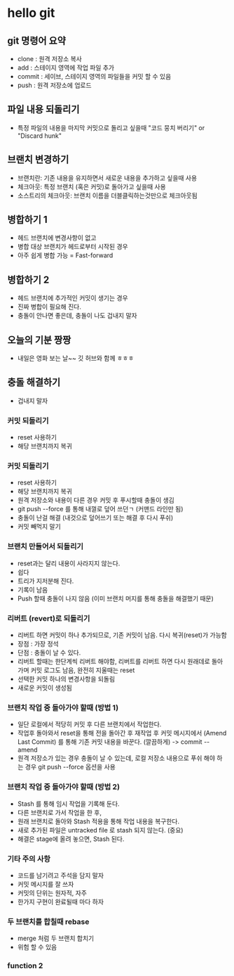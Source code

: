# hello git

## git 명령어 요약

- clone : 원격 저장소 복사
- add : 스테이지 영역에 작업 파일 추가 
- commit : 세이브, 스테이지 영역의 파일들을 커밋 할 수 있음
- push : 원격 저장소에 업로드

## 파일 내용 되돌리기

- 특정 파일의 내용을 마지막 커밋으로 돌리고 싶을때 "코드 뭉치 버리기" or "Discard hunk"

## 브랜치 변경하기

- 브랜치란: 기존 내용을 유지하면서 새로운 내용을 추가하고 싶을때 사용
- 체크아웃: 특정 브랜치 (혹은 커밋)로 돌아가고 싶을때 사용
- 소스트리의 체크아웃: 브랜치 이름을 더블클릭하는것만으로 체크아웃됨

## 병합하기 1

- 헤드 브랜치에 변경사항이 없고
- 병합 대상 브랜치가 헤드로부터 시작된 경우
- 아주 쉽게 병합 가능 = Fast-forward

## 병합하기 2
- 헤드 브랜치에 추가적인 커밋이 생기는 경우
- 진짜 병합이 필요해 진다.
- 충돌이 안나면 좋은데, 충돌이 나도 겁내지 말자

## 오늘의 기분 짱짱

- 내일은 영화 보는 날~~ 깃 허브와 함께 ㅎㅎㅎ

## 충돌 해결하기

- 겁내지 말자

### 커밋 되돌리기
- reset 사용하기
- 해당 브랜치까지 복귀

### 커밋 되돌리기

- reset 사용하기
- 해당 브랜치까지 복귀
- 원격 저장소와 내용이 다른 경우 커밋 후 푸시할때 충돌이 생김
- git push --force 를 통해 내껄로 덮어 쓰던ㄱ (커맨드 라인만 됨)
- 충돌이 난걸 해결 (내것으로 덮어쓰기 또는 해결 후 다시 푸쉬)
- 커밋 빼먹지 말기

### 브랜치 만들어서 되돌리기

- reset과는 달리 내용이 사라지지 않는다.
- 쉽다
- 트리가 지저분해 진다. 
- 기록이 남음
- Push 할때 충돌이 나지 않음 (이미 브랜치 머지를 통해 충돌을 해결했기 때문)

### 리버트 (revert)로 되돌리기

- 리버트 하면 커밋이 하나 추가되므로, 기존 커밋이 남음. 다시 복귀(reset)가 가능함
- 장점 : 가장 정석
- 단점 : 충돌이 날 수 있다.
- 리버트 할때는 한단계씩 리버트 해야함, 리버트를 리버트 하면 다시 원래데로 돌아가며 커밋 로그도 남음, 완전히 지울때는 reset
- 선택한 커밋 하나의 변경사항을 되돌림
- 새로운 커밋이 생성됨

### 브랜치 작업 중 돌아가야 할때 (방법 1)

- 일단 로컬에서 적당히 커밋 후 다른 브랜치에서 작업한다.
- 작업후 돌아와서 reset을 통해 전을 돌아간 후 재작업 후 커밋 메시지에서 (Amend Last Commit) 를 통해 기존 커밋 내용을 바꾼다. (깔끔하게) -> commit --amend
- 원격 저장소가 있는 경우 충돌이 날 수 있는데, 로컬 저장소 내용으로 푸쉬 해야 하는 경우 git push --force 옵션을 사용

### 브랜치 작업 중 돌아가야 할때 (방법 2)

- Stash 를 통해 임시 작업을 기록해 둔다.
- 다른 브랜치로 가서 작업을 한 후, 
- 원래 브랜치로 돌아와 Stash 적용을 통해 작업 내용을 복구한다.
- 새로 추가된 파일은 untracked file 로 stash 되지 않는다. (중요)
- 해결은 stage에 올려 놓으면, Stash 된다.

### 기타 주의 사항

- 코드를 남기려고 주석을 담지 말자
- 커밋 메시지를 잘 쓰자
- 커밋의 단위는 원자적, 자주
- 한가지 구현이 완료될때 마다 하자

### 두 브랜치를 합칠때 rebase

- merge 처럼 두 브랜치 합치기
- 위험 할 수 있음

### function 2
